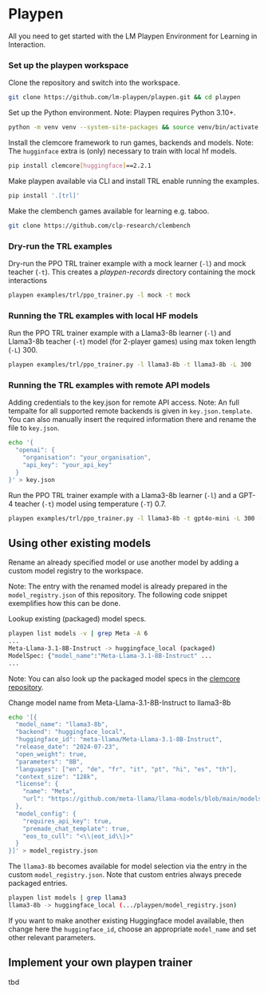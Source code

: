 # Playpen

All you need to get started with the LM Playpen Environment for Learning in Interaction.

### Set up the playpen workspace

Clone the repository and switch into the workspace.
```bash
git clone https://github.com/lm-playpen/playpen.git && cd playpen
```

Set up the Python environment. Note: Playpen requires Python 3.10+.
```bash
python -m venv venv --system-site-packages && source venv/bin/activate
```

Install the clemcore framework to run games, backends and models. 
Note: The `hugginface` extra is (only) necessary to train with local hf models.
```bash
pip install clemcore[huggingface]==2.2.1
```

Make playpen available via CLI and install TRL enable running the examples.
```bash
pip install '.[trl]'
```

Make the clembench games available for learning e.g. taboo.
```bash
git clone https://github.com/clp-research/clembench
```

### Dry-run the TRL examples
Dry-run the PPO TRL trainer example with a mock learner (`-l`) and mock teacher (`-t`).
This creates a _playpen-records_ directory containing the mock interactions
```bash
playpen examples/trl/ppo_trainer.py -l mock -t mock
```

### Running the TRL examples with local HF models

Run the PPO TRL trainer example with a Llama3-8b learner (`-l`) and
Llama3-8b teacher (`-t`) model (for 2-player games) using max token length (`-L`) 300.
```bash
playpen examples/trl/ppo_trainer.py -l llama3-8b -t llama3-8b -L 300
```

### Running the TRL examples with remote API models

Adding credentials to the key.json for remote API access. 
Note: An full tempalte for all supported remote backends is given in `key.json.template`. 
You can also manually insert the required information there and rename the file to `key.json`. 
```bash
echo '{
  "openai": {
    "organisation": "your_organisation",
    "api_key": "your_api_key"
  }
}' > key.json
```

Run the PPO TRL trainer example with a Llama3-8b learner (`-l`) and a GPT-4 teacher (`-t`) model using temperature (`-T`) 0.7.

```bash
playpen examples/trl/ppo_trainer.py -l llama3-8b -t gpt4o-mini -L 300 -T 0.7
```

## Using other existing models

Rename an already specified model or use another model by adding a custom model registry to the workspace. 

Note: The entry with the renamed model is already prepared in the `model_registry.json` of this repository. The following code snippet exemplifies how this can be done.

Lookup existing (packaged) model specs.
```bash
playpen list models -v | grep Meta -A 6
...
Meta-Llama-3.1-8B-Instruct -> huggingface_local (packaged)
ModelSpec: {"model_name":"Meta-Llama-3.1-8B-Instruct" ... 
...
```

Note: You can also look up the packaged model specs in the [clemcore repository](https://github.com/clp-research/clemcore/blob/maintenance/2.x/clemcore/backends/model_registry.json).

Change model name from Meta-Llama-3.1-8B-Instruct to llama3-8b
```bash
echo '[{
  "model_name": "llama3-8b",
  "backend": "huggingface_local",
  "huggingface_id": "meta-llama/Meta-Llama-3.1-8B-Instruct",
  "release_date": "2024-07-23",
  "open_weight": true,
  "parameters": "8B",
  "languages": ["en", "de", "fr", "it", "pt", "hi", "es", "th"],
  "context_size": "128k",
  "license": {
    "name": "Meta",
    "url": "https://github.com/meta-llama/llama-models/blob/main/models/llama3_1/LICENSE"
  },
  "model_config": {
    "requires_api_key": true,
    "premade_chat_template": true,
    "eos_to_cull": "<\\|eot_id\\|>"
  }
}]' > model_registry.json 
```
The `llama3-8b` becomes available for model selection via the entry in the custom `model_registry.json`. Note that custom entries always precede packaged entries.
```bash
playpen list models | grep llama3
llama3-8b -> huggingface_local (.../playpen/model_registry.json)
```

If you want to make another existing Huggingface model available, then change here the `huggingface_id`, choose an appropriate `model_name` and set other relevant parameters.

## Implement your own playpen trainer

tbd